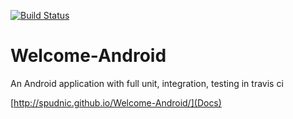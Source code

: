 [![Build Status](https://travis-ci.org/spudnic/Welcome-Android.svg?branch=master)](https://travis-ci.org/spudnic/Welcome-Android)
# Welcome-Android
An Android application with full unit, integration, testing in travis ci

[http://spudnic.github.io/Welcome-Android/](Docs)
